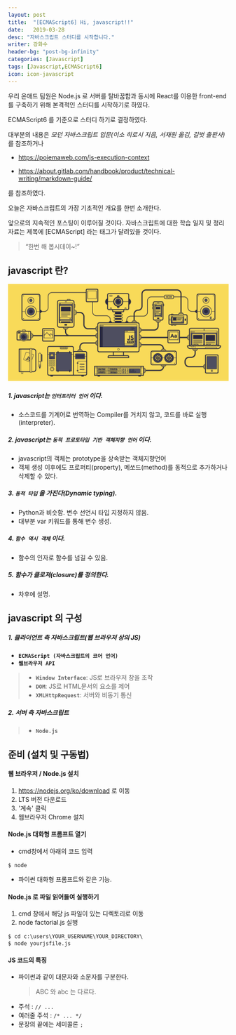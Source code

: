 ```yaml
---
layout: post
title:  "[ECMAScript6] Hi, javascript!!"
date:   2019-03-28
desc: "자바스크립트 스터디를 시작합니다."
writer: 강화수
header-bg: "post-bg-infinity"
categories: [Javascript]
tags: [Javascript,ECMAScript6]
icon: icon-javascript
---
```


우리 온애드 팀원은 Node.js 로 서버를 탈바꿈함과 동시에 React를 이용한 front-end 를 구축하기 위해 본격적인 스터디를 시작하기로 하였다.
   
ECMAScript6 를 기준으로 스터디 하기로 결정하였다.
   
대부분의 내용은 *모던 자바스크립트 입문(이소 히로시 지음, 서재원 옮김, 길벗 출판사)* 를 참조하거나  
- https://poiemaweb.com/js-execution-context

- https://about.gitlab.com/handbook/product/technical-writing/markdown-guide/

를 참조하였다.  
    
오늘은 자바스크립트의 가장 기초적인 개요를 한번 소개한다.

앞으로의 지속적인 포스팅이 이루어질 것이다. 자바스크립트에 대한 학습 일지 및 정리 자료는 제목에 [ECMAScript] 라는 태그가 달려있을 것이다.
    
> “한번 해 봅시데이~!”


javascript 란?
---------------
![](/static/assets/img/post_img/post-js-work.gif)
  
  

##### 1. javascript는 **`인터프리터 언어`** 이다.
  - 소스코드를 기계어로 번역하는 Compiler를 거치지 않고,
    코드를 바로 실행(interpreter).
  
##### 2. javascript는 **`동적 프로토타입 기반 객체지향 언어`** 이다.
  - javascript의 객체는 prototype을 상속받는 객체지향언어
  - 객체 생성 이후에도 프로퍼티(property), 메쏘드(method)를 동적으로 추가하거나 삭제할 수 있다.
    
##### 3. **`동적 타입`** 을 가진다(Dynamic typing).
  - Python과 비슷함. 변수 선언시 타입 지정하지 않음. 
  - 대부분 var 키워드를 통해 변수 생성.
    
##### 4. **`함수 역시 객체`** 이다.
  - 함수의 인자로 함수를 넘길 수 있음.
    
##### 5. 함수가 클로져(closure)를 정의한다.
  - 차후에 설명.
   
javascript 의 구성
---------------
##### 1. 클라이언트 측 자바스크립트(웹 브라우저 상의 JS)
  - **`ECMAScript (자바스크립트의 코어 언어)`**
  - **`웹브라우저 API`**
  > - **`Window Interface`**: JS로 브라우저 창을 조작
  > - **`DOM`**: JS로 HTML문서의 요소를 제어
  > - **`XMLHttpRequest`**: 서버와 비동기 통신
     
##### 2. 서버 측 자바스크립트
  > - **`Node.js`**
     
준비 (설치 및 구동법)
---------------
#### 웹 브라우저 / Node.js 설치
  1. https://nodejs.org/ko/download 로 이동
  2. LTS 버전 다운로드
  3. '계속' 클릭
  4. 웹브라우저 Chrome 설치
      
#### Node.js 대화형 프롬프트 열기
  - cmd창에서 아래의 코드 입력
  ~~~$
  $ node
  ~~~
  - 파이썬 대화형 프롬프트와 같은 기능.
     
#### Node.js 로 파일 읽어들여 실행하기
  1. cmd 창에서 해당 js 파일이 있는 디렉토리로 이동
  2. node factorial.js 실행
  ~~~command
  $ cd c:\users\YOUR_USERNAME\YOUR_DIRECTORY\
  $ node yourjsfile.js
  ~~~
       
#### JS 코드의 특징
  - 파이썬과 같이 대문자와 소문자를 구분한다.
    > ABC 와 abc 는 다르다.
  - 주석 : `// ...`
  - 여러줄 주석 : `/* ... */`
  - 문장의 끝에는 세미콜론 `;`
